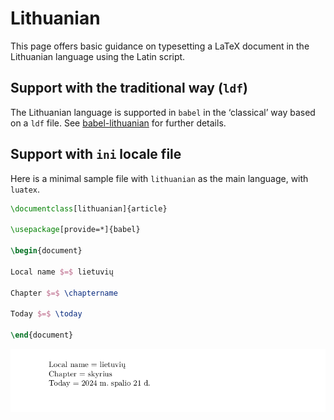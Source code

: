# Lithuanian

This page offers basic guidance on typesetting a LaTeX document in the
Lithuanian language using the Latin script.

## Support with the traditional way (`ldf`)

The Lithuanian language is supported in `babel` in the ‘classical’ way
based on a `ldf` file. See [babel-lithuanian](https://ctan.org/pkg/babel-lithuanian)
for further details.

## Support with `ini` locale file

Here is a minimal sample file with `lithuanian` as the main language, with `luatex`.

```tex
\documentclass[lithuanian]{article}

\usepackage[provide=*]{babel}

\begin{document}

Local name $=$ lietuvių

Chapter $=$ \chaptername

Today $=$ \today

\end{document}
```

![](../media/locale-lithuanian.png)